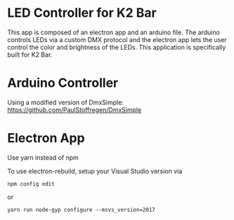 # LED Controller for K2 Bar
This app is composed of an electron app and an arduino file. The arduino controls LEDs via a custom DMX protocol and the electron app lets the user control the color and brightness of the LEDs. This application is specifically built for K2 Bar.

# Arduino Controller
Using a modified version of DmxSimple:
https://github.com/PaulStoffregen/DmxSimple

# Electron App
Use yarn instead of npm

To use electron-rebuild, setup your Visual Studio version via 
```
npm config edit
```
or
```
yarn run node-gyp configure --msvs_version=2017
```